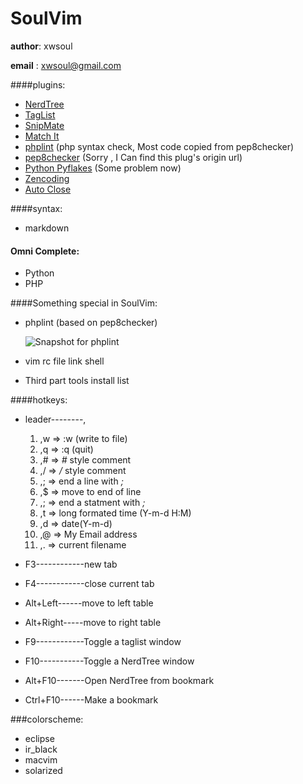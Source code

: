 SoulVim
==============

**author**: xwsoul

**email** : xwsoul@gmail.com


####plugins:

* [NerdTree](http://www.vim.org/scripts/script.php?script_id=1658)
* [TagList](http://www.vim.org/scripts/script.php?script_id=273)
* [SnipMate](http://www.vim.org/scripts/script.php?script_id=2540)
* [Match It](http://www.vim.org/scripts/script.php?script_id=39)
* [phplint](https://github.com/xwsoul/SoulVim/blob/master/plugin/phplint.vim) (php syntax check, Most code copied from pep8checker)
* [pep8checker](https://github.com/xwsoul/SoulVim/blob/master/plugin/pep8checker.vim) (Sorry , I Can find this plug's origin url)
* [Python Pyflakes]() (Some problem now)
* [Zencoding](http://www.vim.org/scripts/script.php?script_id=2981)
* [Auto Close](http://www.vim.org/scripts/script.php?script_id=2009)


####syntax:

* markdown


#### Omni Complete:

* Python
* PHP


####Something special in SoulVim:
	
* phplint (based on pep8checker)

	![Snapshot for phplint][phplint]

* vim rc file link shell
* Third part tools install list


####hotkeys:

* leader--------,

	1. ,w => :w (write to file)
	1. ,q => :q (quit)
	2. ,# => *#* style comment
	3. ,/ => */* style comment
	8. ,; => end a line with *;*
	8. ,$ => move to end of line
	8. ,; => end a statment with *;*
	4. ,t => long formated time (Y-m-d H:M)
	5. ,d => date(Y-m-d)
	6. ,@ => My Email address
	7. ,. => current filename

* F3------------new tab
* F4------------close current tab
* Alt+Left------move to left table
* Alt+Right-----move to right table
* F9------------Toggle a taglist window
* F10-----------Toggle a NerdTree window
* Alt+F10-------Open NerdTree from bookmark
* Ctrl+F10------Make a bookmark


###colorscheme:

* eclipse
* ir_black
* macvim
* solarized


[phplint]: http://farm7.static.flickr.com/6008/5979704329_a1899d79e1.jpg "PHPLint Snapshot"
